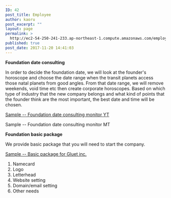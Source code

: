```yaml
---
ID: 42
post_title: Employee
author: kaoru
post_excerpt: ""
layout: page
permalink: >
  http://ec2-54-250-241-233.ap-northeast-1.compute.amazonaws.com/employee/
published: true
post_date: 2017-11-20 14:41:03
---
```

<strong>Foundation date consulting</strong>

<span style="font-weight: 400;">In order to decide the foundation date, we will look at the founder's horoscope and choose the date range when the transit planets access those natal planets from good angles. From that date range, we will remove weekends, void time etc then create corporate horoscopes. Based on which type of industry that the new company belongs and what kind of points that the founder think are the most important, the best date and time will be chosen.</span>

<a href="http://ec2-54-250-241-233.ap-northeast-1.compute.amazonaws.com/foundation-date-analysis-gluet-inc/">Sample -- Foundation date consulting monitor YT</a>

Sample -- Foundation date consulting monitor MT

<strong>Foundation basic package</strong>

We provide basic package that you will need to start the company.

<a href="http://ec2-54-250-241-233.ap-northeast-1.compute.amazonaws.com/gluet-basic-package-sample/" target="_blank" rel="noopener">Sample -- Basic package for Gluet inc.</a>
<ol>
 	<li>Namecard</li>
 	<li>Logo</li>
 	<li>Letterhead</li>
 	<li>Website setting</li>
 	<li>Domain/email setting</li>
 	<li>Other needs</li>
</ol>